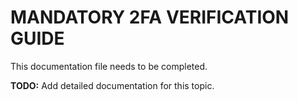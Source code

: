 # MANDATORY 2FA VERIFICATION GUIDE

This documentation file needs to be completed.

**TODO:** Add detailed documentation for this topic.
